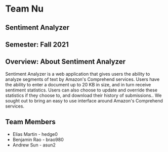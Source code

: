 # Team Nu

## Sentiment Analyzer

## Semester: Fall 2021

## Overview: About Sentiment Analyzer

Sentiment Analyzer is a web application that gives users the ability to analyze segments of text by Amazon's Comprehend services. Users have the ability to enter a document up to 20 KB in size, and in turn receive sentiment statistics. Users can also choose to update and override these statistics if they choose to, and download their history of submissions.. We sought out to bring an easy to use interface around Amazon's Comprehend services.

## Team Members

* Elias Martin - hedge0
* Benjamin Rao - brao980
* Andrew Sun - asun2
##
